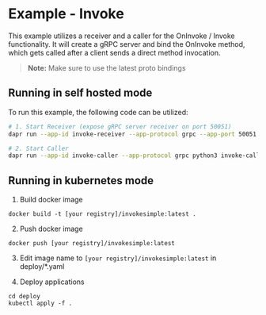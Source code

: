 # Example - Invoke

This example utilizes a receiver and a caller for the OnInvoke / Invoke functionality. It will create a gRPC server and bind the OnInvoke method, which gets called after a client sends a direct method invocation.

> **Note:** Make sure to use the latest proto bindings

## Running in self hosted mode

To run this example, the following code can be utilized:

```bash
# 1. Start Receiver (expose gRPC server receiver on port 50051)
dapr run --app-id invoke-receiver --app-protocol grpc --app-port 50051 python3 invoke-receiver.py

# 2. Start Caller
dapr run --app-id invoke-caller --app-protocol grpc python3 invoke-caller.py
```

## Running in kubernetes mode

1. Build docker image

```
docker build -t [your registry]/invokesimple:latest .
```

2. Push docker image

```
docker push [your registry]/invokesimple:latest
```

3. Edit image name to `[your registry]/invokesimple:latest` in deploy/*.yaml

4. Deploy applications

```
cd deploy
kubectl apply -f .
```
